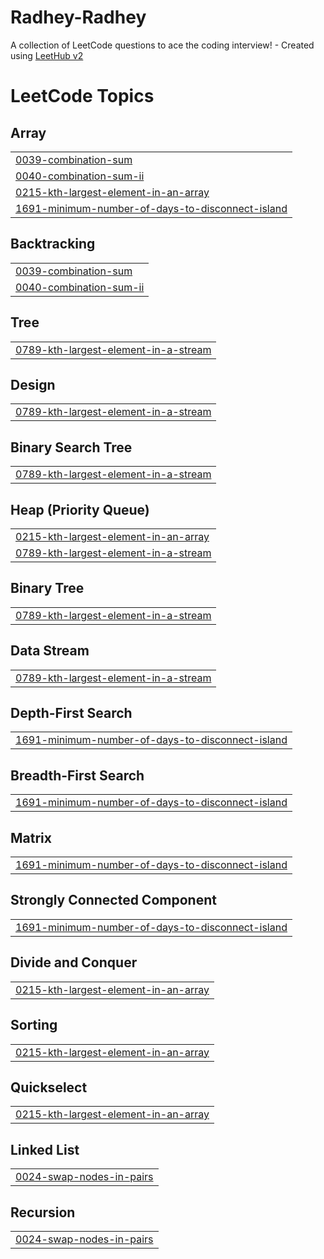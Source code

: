 # Radhey-Radhey
A collection of LeetCode questions to ace the coding interview! - Created using [LeetHub v2](https://github.com/arunbhardwaj/LeetHub-2.0)

<!---LeetCode Topics Start-->
# LeetCode Topics
## Array
|  |
| ------- |
| [0039-combination-sum](https://github.com/utkarshmisra16/Radhey-Radhey/tree/master/0039-combination-sum) |
| [0040-combination-sum-ii](https://github.com/utkarshmisra16/Radhey-Radhey/tree/master/0040-combination-sum-ii) |
| [0215-kth-largest-element-in-an-array](https://github.com/utkarshmisra16/Radhey-Radhey/tree/master/0215-kth-largest-element-in-an-array) |
| [1691-minimum-number-of-days-to-disconnect-island](https://github.com/utkarshmisra16/Radhey-Radhey/tree/master/1691-minimum-number-of-days-to-disconnect-island) |
## Backtracking
|  |
| ------- |
| [0039-combination-sum](https://github.com/utkarshmisra16/Radhey-Radhey/tree/master/0039-combination-sum) |
| [0040-combination-sum-ii](https://github.com/utkarshmisra16/Radhey-Radhey/tree/master/0040-combination-sum-ii) |
## Tree
|  |
| ------- |
| [0789-kth-largest-element-in-a-stream](https://github.com/utkarshmisra16/Radhey-Radhey/tree/master/0789-kth-largest-element-in-a-stream) |
## Design
|  |
| ------- |
| [0789-kth-largest-element-in-a-stream](https://github.com/utkarshmisra16/Radhey-Radhey/tree/master/0789-kth-largest-element-in-a-stream) |
## Binary Search Tree
|  |
| ------- |
| [0789-kth-largest-element-in-a-stream](https://github.com/utkarshmisra16/Radhey-Radhey/tree/master/0789-kth-largest-element-in-a-stream) |
## Heap (Priority Queue)
|  |
| ------- |
| [0215-kth-largest-element-in-an-array](https://github.com/utkarshmisra16/Radhey-Radhey/tree/master/0215-kth-largest-element-in-an-array) |
| [0789-kth-largest-element-in-a-stream](https://github.com/utkarshmisra16/Radhey-Radhey/tree/master/0789-kth-largest-element-in-a-stream) |
## Binary Tree
|  |
| ------- |
| [0789-kth-largest-element-in-a-stream](https://github.com/utkarshmisra16/Radhey-Radhey/tree/master/0789-kth-largest-element-in-a-stream) |
## Data Stream
|  |
| ------- |
| [0789-kth-largest-element-in-a-stream](https://github.com/utkarshmisra16/Radhey-Radhey/tree/master/0789-kth-largest-element-in-a-stream) |
## Depth-First Search
|  |
| ------- |
| [1691-minimum-number-of-days-to-disconnect-island](https://github.com/utkarshmisra16/Radhey-Radhey/tree/master/1691-minimum-number-of-days-to-disconnect-island) |
## Breadth-First Search
|  |
| ------- |
| [1691-minimum-number-of-days-to-disconnect-island](https://github.com/utkarshmisra16/Radhey-Radhey/tree/master/1691-minimum-number-of-days-to-disconnect-island) |
## Matrix
|  |
| ------- |
| [1691-minimum-number-of-days-to-disconnect-island](https://github.com/utkarshmisra16/Radhey-Radhey/tree/master/1691-minimum-number-of-days-to-disconnect-island) |
## Strongly Connected Component
|  |
| ------- |
| [1691-minimum-number-of-days-to-disconnect-island](https://github.com/utkarshmisra16/Radhey-Radhey/tree/master/1691-minimum-number-of-days-to-disconnect-island) |
## Divide and Conquer
|  |
| ------- |
| [0215-kth-largest-element-in-an-array](https://github.com/utkarshmisra16/Radhey-Radhey/tree/master/0215-kth-largest-element-in-an-array) |
## Sorting
|  |
| ------- |
| [0215-kth-largest-element-in-an-array](https://github.com/utkarshmisra16/Radhey-Radhey/tree/master/0215-kth-largest-element-in-an-array) |
## Quickselect
|  |
| ------- |
| [0215-kth-largest-element-in-an-array](https://github.com/utkarshmisra16/Radhey-Radhey/tree/master/0215-kth-largest-element-in-an-array) |
## Linked List
|  |
| ------- |
| [0024-swap-nodes-in-pairs](https://github.com/utkarshmisra16/Radhey-Radhey/tree/master/0024-swap-nodes-in-pairs) |
## Recursion
|  |
| ------- |
| [0024-swap-nodes-in-pairs](https://github.com/utkarshmisra16/Radhey-Radhey/tree/master/0024-swap-nodes-in-pairs) |
<!---LeetCode Topics End-->